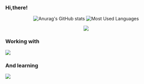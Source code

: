  ### Hi,there!

<div align="center">  
  <div>  
 
  ![Anurag's GitHub stats](https://github-readme-stats.vercel.app/api?username=ljyunxin&count_private=true&theme=react&hide=stars)
  ![Most Used Languages](https://github-readme-stats.vercel.app/api/top-langs/?username=halalala222&layout=compact&theme=react)
  </div>
 
![](http://github-profile-summary-cards.vercel.app/api/cards/profile-details?username=LJyunxin&theme=react)
</div>

### Working with
<div><p align="">
  <img src="https://skillicons.dev/icons?i=git,html,css,js,go,docker,mysql&theme=dark" />
</p></div>  

### And learning
<div><p align="">
  <img src="https://skillicons.dev/icons?i=java,python,cpp,nginx,react,redis,kubernetes&theme=dark"/>
</p></div>  

